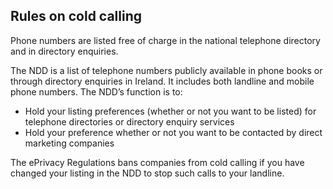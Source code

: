 ##  Rules on cold calling

Phone numbers are listed free of charge in the national telephone directory
and in directory enquiries.

The NDD is a list of telephone numbers publicly available in phone books or
through directory enquiries in Ireland. It includes both landline and mobile
phone numbers. The NDD’s function is to:

  * Hold your listing preferences (whether or not you want to be listed) for telephone directories or directory enquiry services 
  * Hold your preference whether or not you want to be contacted by direct marketing companies 

The ePrivacy Regulations bans companies from cold calling if you have changed
your listing in the NDD to stop such calls to your landline.

